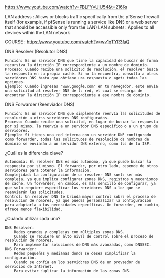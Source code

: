 https://www.youtube.com/watch?v=PBLFYvUIU54&t=2166s

LAN address :  Allows or blocks traffic specifically from the pfSense firewall itself (for example, if pfSense is running a service like DNS or a web server that should be accessible only from the LAN)
LAN subnets : Applies to all devices within the LAN network


COURSE : https://www.youtube.com/watch?v=wv1qTYR3faQ


DNS Resolver (Resolutor DNS)

    Función: Es un servidor DNS que tiene la capacidad de buscar de forma recursiva la dirección IP correspondiente a un nombre de dominio.
    Proceso: Cuando recibe una solicitud de resolución, el resolver busca la respuesta en su propia caché. Si no la encuentra, consulta a otros servidores DNS hasta que obtiene una respuesta o agota todas las opciones.
    Ejemplo: Cuando ingresas "www.google.com" en tu navegador, este envía una solicitud al resolver DNS de tu red, el cual se encarga de encontrar la dirección IP correspondiente a ese nombre de dominio.

DNS Forwarder (Reenviador DNS)

    Función: Es un servidor DNS que simplemente reenvía las solicitudes de resolución a otros servidores DNS configurados.
    Proceso: Cuando recibe una solicitud, en lugar de buscar la respuesta por sí mismo, la reenvía a un servidor DNS específico o a un grupo de servidores.
    Ejemplo: Si tienes una red interna con un servidor DNS configurado como forwarder, todas las solicitudes de resolución de nombres de dominio se enviarán a un servidor DNS externo, como los de tu ISP.

¿Cuál es la diferencia clave?

    Autonomía: El resolver DNS es más autónomo, ya que puede buscar la respuesta por sí mismo. El forwarder, por otro lado, depende de otros servidores para obtener la información.
    Complejidad: La configuración de un resolver DNS suele ser más compleja, ya que implica configurar zonas DNS, registros y mecanismos de caché. Un forwarder, en cambio, es más sencillo de configurar, ya que solo requiere especificar los servidores DNS a los que se reenviarán las solicitudes.
    Control: Un resolver DNS te brinda mayor control sobre el proceso de resolución de nombres, ya que puedes personalizar la configuración para adaptarla a tus necesidades específicas. Un forwarder, en cambio, ofrece menos flexibilidad.

¿Cuándo utilizar cada uno?

    DNS Resolver:
        Redes grandes y complejas con múltiples zonas DNS.
        Cuando se requiere un alto nivel de control sobre el proceso de resolución de nombres.
        Para implementar soluciones de DNS más avanzadas, como DNSSEC.
    DNS Forwarder:
        Redes pequeñas y medianas donde se desea simplificar la configuración.
        Cuando se confía en los servidores DNS de un proveedor de servicios de Internet.
        Para evitar duplicar la información de las zonas DNS.